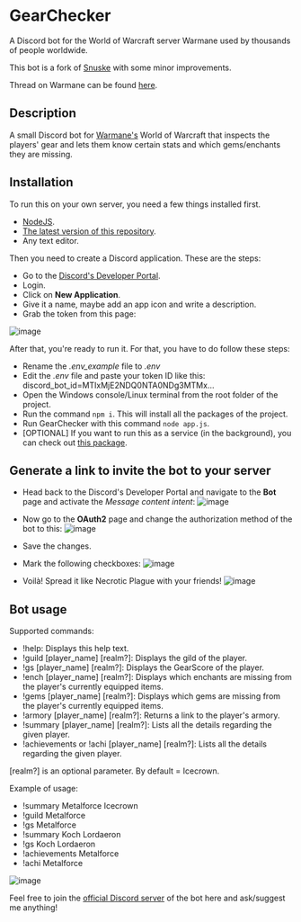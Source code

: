 # GearChecker
A Discord bot for the World of Warcraft server Warmane used by thousands of people worldwide.

This bot is a fork of [Snuske](https://github.com/mortenmoulder/Snuske) with some minor improvements.

Thread on Warmane can be found [here](https://forum.warmane.com/showthread.php?t=370139). 

## Description
A small Discord bot for [Warmane's](https://www.warmane.com/) World of Warcraft that inspects the players' gear and 
lets them know certain stats and which gems/enchants they are missing.

## Installation
To run this on your own server, you need a few things installed first.

* [NodeJS](https://nodejs.org/en/download).
* [The latest version of this repository](https://github.com/kikchan/Snuske/archive/refs/heads/main.zip).
* Any text editor.


Then you need to create a Discord application. These are the steps:
* Go to the [Discord's Developer Portal](https://discord.com/developers/applications).
* Login.
* Click on **New Application**.
* Give it a name, maybe add an app icon and write a description.
* Grab the token from this page:

![image](https://github.com/kikchan/Snuske/assets/26814080/4804d5d3-7fe8-4fb5-9d49-980947455bfb)


After that, you're ready to run it. For that, you have to do follow these steps:
* Rename the *.env_example* file to *.env*
* Edit the *.env* file and paste your token ID like this: discord_bot_id=MTIxMjE2NDQ0NTA0NDg3MTMx...
* Open the Windows console/Linux terminal from the root folder of the project.
* Run the command ```npm i```. This will install all the packages of the project.
* Run GearChecker with this command ```node app.js```.
* [OPTIONAL] If you want to run this as a service (in the background), you can check out [this package](https://pm2.keymetrics.io/docs/usage/quick-start/).

## Generate a link to invite the bot to your server
* Head back to the Discord's Developer Portal and navigate to the **Bot** page and activate the *Message content intent*:
![image](https://github.com/kikchan/Snuske/assets/26814080/43b0a2fe-5838-4028-aa29-f7e8d03ab119)

* Now go to the **OAuth2** page and change the authorization method of the bot to this:
![image](https://github.com/kikchan/Snuske/assets/26814080/333dd03e-96f3-4f3d-96a9-53e70d69fb3f)

* Save the changes.
* Mark the following checkboxes:
![image](https://github.com/kikchan/Snuske/assets/26814080/6ffd217a-cb24-4dcf-8422-3e0cf590885f)

* Voilà! Spread it like Necrotic Plague with your friends!
![image](https://github.com/kikchan/Snuske/assets/26814080/6136cbd2-c276-4e02-a6d3-7fbd91096933)

## Bot usage

Supported commands:
* !help: Displays this help text.
* !guild [player_name] [realm?]: Displays the gild of the player.
* !gs [player_name] [realm?]: Displays the GearScore of the player.
* !ench [player_name] [realm?]: Displays which enchants are missing from the player's currently equipped items.
* !gems [player_name] [realm?]: Displays which gems are missing from the player's currently equipped items.
* !armory [player_name] [realm?]: Returns a link to the player's armory.
* !summary [player_name] [realm?]: Lists all the details regarding the given player.
* !achievements or !achi [player_name] [realm?]: Lists all the details regarding the given player.

[realm?] is an optional parameter. By default = Icecrown.

Example of usage:
* !summary Metalforce Icecrown
* !guild Metalforce
* !gs Metalforce
* !summary Koch Lordaeron
* !gs Koch Lordaeron
* !achievements Metalforce
* !achi Metalforce

![image](https://github.com/kikchan/Snuske/assets/26814080/60c1ef60-fa1a-443f-90c2-9db94f4bb28a)

Feel free to join the [official Discord server](https://discord.gg/ZSDpeftAB7) of the bot here and ask/suggest me anything!
